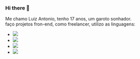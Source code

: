 ### Hi there 👋

  Me chamo Luiz Antonio, tenho 17 anos, um garoto sonhador.
  <br>
    faço projetos fron-end, como freelancer, utilizo as linguagens:
- <img src= "https://img.shields.io/badge/HTML5-E34F26?style=for-the-badge&logo=html5&logoColor=white"/>
- <img src= "https://img.shields.io/badge/CSS3-1572B6?style=for-the-badge&logo=css3&logoColor=white"/>
- <img src="https://img.shields.io/badge/JavaScript-F7DF1E?style=for-the-badge&logo=javascript&logoColor=black"/>
- <img src="https://img.shields.io/badge/React-20232A?style=for-the-badge&logo=react&logoColor=61DAFB"/>


